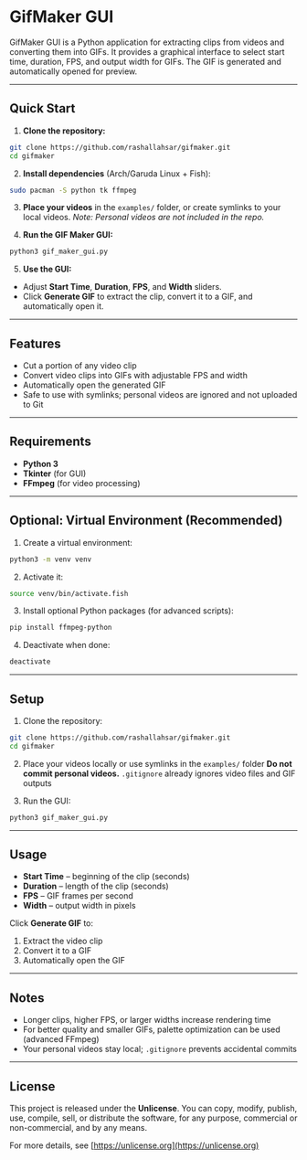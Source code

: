# GifMaker GUI

GifMaker GUI is a Python application for extracting clips from videos and converting them into GIFs. It provides a graphical interface to select start time, duration, FPS, and output width for GIFs. The GIF is generated and automatically opened for preview.

---

## Quick Start

1. **Clone the repository:**

```bash
git clone https://github.com/rashallahsar/gifmaker.git
cd gifmaker
````

2. **Install dependencies** (Arch/Garuda Linux + Fish):

```bash
sudo pacman -S python tk ffmpeg
```

3. **Place your videos** in the `examples/` folder, or create symlinks to your local videos.
   *Note: Personal videos are not included in the repo.*

4. **Run the GIF Maker GUI:**

```bash
python3 gif_maker_gui.py
```

5. **Use the GUI:**

* Adjust **Start Time**, **Duration**, **FPS**, and **Width** sliders.
* Click **Generate GIF** to extract the clip, convert it to a GIF, and automatically open it.

---

## Features

* Cut a portion of any video clip
* Convert video clips into GIFs with adjustable FPS and width
* Automatically open the generated GIF
* Safe to use with symlinks; personal videos are ignored and not uploaded to Git

---

## Requirements

* **Python 3**
* **Tkinter** (for GUI)
* **FFmpeg** (for video processing)

---

## Optional: Virtual Environment (Recommended)

1. Create a virtual environment:

```bash
python3 -m venv venv
```

2. Activate it:

```bash
source venv/bin/activate.fish
```

3. Install optional Python packages (for advanced scripts):

```bash
pip install ffmpeg-python
```

4. Deactivate when done:

```bash
deactivate
```

---

## Setup

1. Clone the repository:

```bash
git clone https://github.com/rashallahsar/gifmaker.git
cd gifmaker
```

2. Place your videos locally or use symlinks in the `examples/` folder
   **Do not commit personal videos.** `.gitignore` already ignores video files and GIF outputs

3. Run the GUI:

```bash
python3 gif_maker_gui.py
```

---

## Usage

* **Start Time** – beginning of the clip (seconds)
* **Duration** – length of the clip (seconds)
* **FPS** – GIF frames per second
* **Width** – output width in pixels

Click **Generate GIF** to:

1. Extract the video clip
2. Convert it to a GIF
3. Automatically open the GIF

---

## Notes

* Longer clips, higher FPS, or larger widths increase rendering time
* For better quality and smaller GIFs, palette optimization can be used (advanced FFmpeg)
* Your personal videos stay local; `.gitignore` prevents accidental commits

---

## License

This project is released under the **Unlicense**. You can copy, modify, publish, use, compile, sell, or distribute the software, for any purpose, commercial or non-commercial, and by any means.

For more details, see [https://unlicense.org](https://unlicense.org)

```

